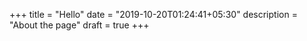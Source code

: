 +++
title = "Hello"
date = "2019-10-20T01:24:41+05:30"
description = "About the page"
draft = true
+++
